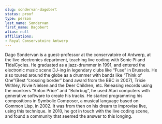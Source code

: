 ```yaml
---
slug: sondervan-dagobert
status: proof
type: person
last_name: Sondervan
first_name: Dagobert
alias: null
affiliations:
- Royal Conservatoire Antwerp
---
```


Dago Sondervan is a guest-professor at the conservatoire of Antwerp, at the live electronics department, teaching live coding with Sonic Pi and TidalCycles. He graduated as a jazz-drummer in 1991, and entered the electronic music scene DJ-ing in legendary clubs like “Fuse” in Brussels. He also toured around the globe as a drummer with bands like “Think of One”(Best “crossing border” band award from the BBC in 2007), Trixie Withley, Nivie Nielsen and the Deer Children, etc. Releasing records using the monikers “Anton Price” and “Bohrbug”, he used Atari computers with generative software to create his tracks. He started programming his compositions in Symbolic Composer, a musical language based on Common Lisp, in 2002. It was from then on his dream to improvise live, using this technique. In 2010, he got in touch with the live coding scene, and found a community that seemed the answer to this longing.
